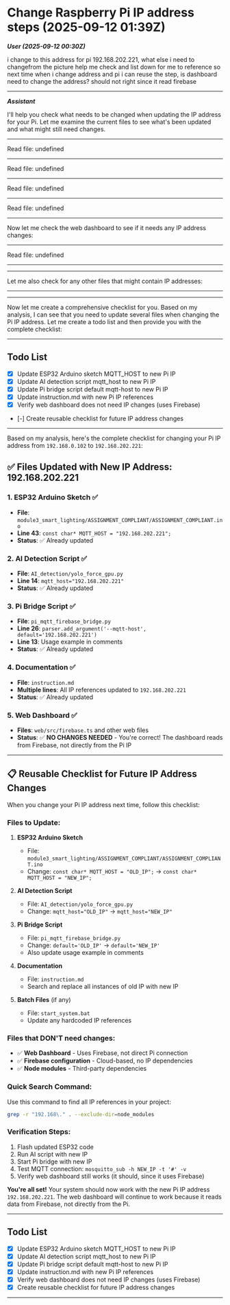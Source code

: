 <!-- Generated by SpecStory -->

# Change Raspberry Pi IP address steps (2025-09-12 01:39Z)

_**User (2025-09-12 00:30Z)**_

i change to this address for pi 192.168.202.221, what else i need to changefrom the picture help me check and list down for me to reference so next time when i change address and pi i can reuse the step, is dashboard need to change the address? should not right since it read firebase

---

_**Assistant**_

I'll help you check what needs to be changed when updating the IP address for your Pi. Let me examine the current files to see what's been updated and what might still need changes.


---

Read file: undefined

---

Read file: undefined

---

Read file: undefined

---

Read file: undefined

---

Now let me check the web dashboard to see if it needs any IP address changes:


---

Read file: undefined

---



---

Let me also check for any other files that might contain IP addresses:


---



---

Now let me create a comprehensive checklist for you. Based on my analysis, I can see that you need to update several files when changing the Pi IP address. Let me create a todo list and then provide you with the complete checklist:


---

## Todo List

- [x] Update ESP32 Arduino sketch MQTT_HOST to new Pi IP
- [x] Update AI detection script mqtt_host to new Pi IP
- [x] Update Pi bridge script default mqtt-host to new Pi IP
- [x] Update instruction.md with new Pi IP references
- [x] Verify web dashboard does not need IP changes (uses Firebase)
- [-] Create reusable checklist for future IP address changes

---

Based on my analysis, here's the complete checklist for changing your Pi IP address from `192.168.0.102` to `192.168.202.221`:

## ✅ **Files Updated with New IP Address: 192.168.202.221**

### 1. **ESP32 Arduino Sketch** ✅
- **File**: `module3_smart_lighting/ASSIGNMENT_COMPLIANT/ASSIGNMENT_COMPLIANT.ino`
- **Line 43**: `const char* MQTT_HOST = "192.168.202.221";`
- **Status**: ✅ Already updated

### 2. **AI Detection Script** ✅
- **File**: `AI_detection/yolo_force_gpu.py`
- **Line 14**: `mqtt_host="192.168.202.221"`
- **Status**: ✅ Already updated

### 3. **Pi Bridge Script** ✅
- **File**: `pi_mqtt_firebase_bridge.py`
- **Line 26**: `parser.add_argument('--mqtt-host', default='192.168.202.221')`
- **Line 13**: Usage example in comments
- **Status**: ✅ Already updated

### 4. **Documentation** ✅
- **File**: `instruction.md`
- **Multiple lines**: All IP references updated to `192.168.202.221`
- **Status**: ✅ Already updated

### 5. **Web Dashboard** ✅
- **Files**: `web/src/firebase.ts` and other web files
- **Status**: ✅ **NO CHANGES NEEDED** - You're correct! The dashboard reads from Firebase, not directly from the Pi IP

---

## 📋 **Reusable Checklist for Future IP Address Changes**

When you change your Pi IP address next time, follow this checklist:

### **Files to Update:**
1. **ESP32 Arduino Sketch**
   - File: `module3_smart_lighting/ASSIGNMENT_COMPLIANT/ASSIGNMENT_COMPLIANT.ino`
   - Change: `const char* MQTT_HOST = "OLD_IP";` → `const char* MQTT_HOST = "NEW_IP";`

2. **AI Detection Script**
   - File: `AI_detection/yolo_force_gpu.py`
   - Change: `mqtt_host="OLD_IP"` → `mqtt_host="NEW_IP"`

3. **Pi Bridge Script**
   - File: `pi_mqtt_firebase_bridge.py`
   - Change: `default='OLD_IP'` → `default='NEW_IP'`
   - Also update usage example in comments

4. **Documentation**
   - File: `instruction.md`
   - Search and replace all instances of old IP with new IP

5. **Batch Files** (if any)
   - File: `start_system.bat`
   - Update any hardcoded IP references

### **Files that DON'T need changes:**
- ✅ **Web Dashboard** - Uses Firebase, not direct Pi connection
- ✅ **Firebase configuration** - Cloud-based, no IP dependencies
- ✅ **Node modules** - Third-party dependencies

### **Quick Search Command:**
Use this command to find all IP references in your project:
```bash
grep -r "192.168\." . --exclude-dir=node_modules
```

### **Verification Steps:**
1. Flash updated ESP32 code
2. Run AI script with new IP
3. Start Pi bridge with new IP
4. Test MQTT connection: `mosquitto_sub -h NEW_IP -t '#' -v`
5. Verify web dashboard still works (it should, since it uses Firebase)

**You're all set!** Your system should now work with the new Pi IP address `192.168.202.221`. The web dashboard will continue to work because it reads data from Firebase, not directly from the Pi.


---

## Todo List

- [x] Update ESP32 Arduino sketch MQTT_HOST to new Pi IP
- [x] Update AI detection script mqtt_host to new Pi IP
- [x] Update Pi bridge script default mqtt-host to new Pi IP
- [x] Update instruction.md with new Pi IP references
- [x] Verify web dashboard does not need IP changes (uses Firebase)
- [x] Create reusable checklist for future IP address changes

---

